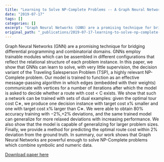```yaml
---
title: "Learning to Solve NP-Complete Problems -- A Graph Neural Network for the Decision TSP"
date: "2019-07-17"
tags: []
categories: []
excerpt: "Graph Neural Networks (GNN) are a promising technique for bridging differential programming and combinatorial domains. GNNs employ trainable modules which can be assembled in different configurations that reflect the relational structure of each problem instance. In this paper, we show that GNNs can learn to solve, with very little supervision, the decision variant of the Traveling Salesperson Problem (TSP)."
original_path: "_publications/2019-07-17-learning-to-solve-np-complete-problems.md"
---
```


Graph Neural Networks (GNN) are a promising technique for bridging differential programming and combinatorial domains. GNNs employ trainable modules which can be assembled in different configurations that reflect the relational structure of each problem instance. In this paper, we show that GNNs can learn to solve, with very little supervision, the decision variant of the Traveling Salesperson Problem (TSP), a highly relevant NP-Complete problem. Our model is trained to function as an effective message-passing algorithm in which edges (embedded with their weights) communicate with vertices for a number of iterations after which the model is asked to decide whether a route with cost < C exists. We show that such a network can be trained with sets of dual examples: given the optimal tour cost C∗, we produce one decision instance with target cost x% smaller and one with target cost x% larger than C∗. We were able to obtain 80% accuracy training with −2%,+2% deviations, and the same trained model can generalize for more relaxed deviations with increasing performance. We also show that the model is capable of generalizing for larger problem sizes. Finally, we provide a method for predicting the optimal route cost within 2% deviation from the ground truth. In summary, our work shows that Graph Neural Networks are powerful enough to solve NP-Complete problems which combine symbolic and numeric data.

[Download paper here](https://www.aaai.org/ojs/index.php/AAAI/article/download/4399/4277)
